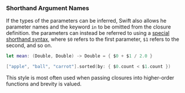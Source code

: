 ### Shorthand Argument Names

If the types of the parameters can be inferred, Swift also allows he parameter names and the keyword `in` to be omitted from the closure definition. the parameters can instead be referred to using a [special shorthand syntax][shorthand-argument-names], where `$0` refers to the first parameter, `$1` refers to the second, and so on.

```swift
let mean: (Double, Double) -> Double = { $0 + $1 / 2.0 }

["apple", "ball", "carrot"].sorted(by: { $0.count < $1.count })
```

This style is most often used when passing closures into higher-order functions and brevity is valued.

[shorthand-argument-names]: https://docs.swift.org/swift-book/LanguageGuide/Closures.html#ID100
